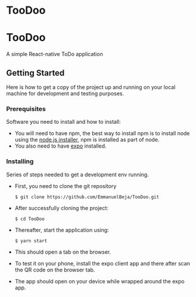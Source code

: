 # TooDoo
# TooDoo

A simple React-native ToDo application

## Getting Started

Here is how to get a copy of the project up and running on your local machine for development and testing purposes.

### Prerequisites

Software you need to install and how to install:

* You will need to have npm, the best way to install npm is to install node using the [node.js installer](https://nodejs.org/en/download/), npm is installed as part of node.
* You also need to have [expo](https://expo.io/learn) installed.

### Installing

Series of steps needed to get a development env running.

* First, you need to clone the git repository

  `$ git clone https://github.com/EmmanuelBeja/TooDoo.git`

* After successfully cloning the project:

  `$ cd TooDoo`

* Thereafter, start the application using:

  `$ yarn start`

* This should open a tab on the browser.
* To test it on your phone, install the expo client app and there after scan the QR code on the browser tab.
* The app should open on your device while wrapped around the expo app.
